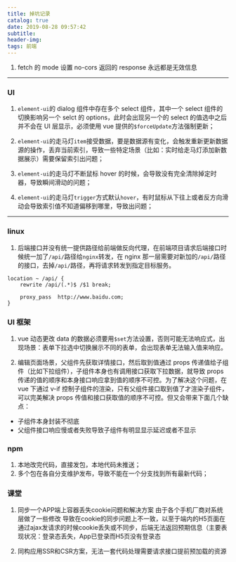 ```yaml
---
title: 掉坑记录
catalog: true
date: 2019-08-28 09:57:42
subtitle:
header-img:
tags: 前端
---
```


1. fetch 的 mode 设置 no-cors 返回的 response 永远都是无效信息

---

### UI

1. `element-ui`的 dialog 组件中存在多个 select 组件，其中一个 select 组件的切换影响另一个 selct 的 options，此时会出现另一个的 select 的值选中之后并不会在 UI 层显示，必须使用 vue 提供的`$forceUpdate`方法强制更新；

2. `element-ui`的走马灯`item`接受数据，要是数据源有变化，会触发重新更新数据源的操作，丢弃当前索引，导致一些特定场景（比如：实时给走马灯添加新数据展示）需要保留索引出问题；

3. `element-ui`的走马灯不断鼠标 hover 的时候，会导致没有完全清除掉定时器，导致瞬间滑动的问题；

4. `element-ui`的走马灯`trigger`方式默认`hover`，有时鼠标从下往上或者反方向滑动会导致索引值不知道偏移到哪里，导致出问题；

---

### linux

1. 后端接口并没有统一提供路径给前端做反向代理，在前端项目请求后端接口时候统一加了`/api/`路径给`nginx`转发，在 nginx 那一层需要对新加的`/api/`路径的接口，去掉`/api/`路径，再将请求转发到指定目标服务。

```nginx
location ~ /api/ {
    rewrite /api/(.*)$ /$1 break;

    proxy_pass  http://www.baidu.com;
}
```

### UI 框架

1. vue 动态更改 data 的数据必须要用`$set`方法设置，否则可能无法响应式，出现场景：表单下拉选中切换展示不同的表单，会出现表单无法输入值来响应。

2. 编辑页面场景，父组件先获取详情接口，然后取到值通过 props 传递值给子组件（比如下拉组件），子组件本身也有调用接口获取下拉数据，就导致 props 传递的值的顺序和本身接口响应拿到值的顺序不可控。为了解决这个问题，在 vue 下通过 v-if 控制子组件的渲染，只有父组件接口取到值了才渲染子组件，可以完美解决 props 传值和接口获取值的顺序不可控。但又会带来下面几个缺点：

- 子组件本身封装不彻底
- 父组件接口响应慢或者失败导致子组件有明显显示延迟或者不显示

### npm

1. 本地改完代码，直接发包，本地代码未推送；
2. 多个包在各自分支维护发布，导致不能在一个分支找到所有最新代码；

### 课堂

1. 同步一个APP端上容器丢失cookie问题和解决方案
由于各个手机厂商对系统层做了一些修改 导致在cookie的同步问题上不一致，以至于端内的H5页面在通过ajax发请求的时候cookie丢失或不同步，后端无法返回预期信息（主要表现状况：登录态丢失，App已登录而H5页没有登录态

2. 同构应用SSR和CSR方案，无法一套代码处理需要请求接口提前预加载的资源
